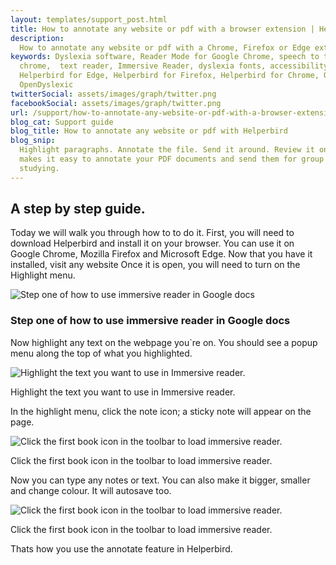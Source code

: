 ```yaml
---
layout: templates/support_post.html
title: How to annotate any website or pdf with a browser extension | Helperbird
description:
  How to annotate any website or pdf with a Chrome, Firefox or Edge extension. By Helperbird.
keywords: Dyslexia software, Reader Mode for Google Chrome, speech to text for chrome, Text to speech for
  chrome,  text reader, Immersive Reader, dyslexia fonts, accessibility software, dyslexia software,
  Helperbird for Edge, Helperbird for Firefox, Helperbird for Chrome, Opendyslexic for Chrome,
  OpenDyslexic
twitterSocial: assets/images/graph/twitter.png
facebookSocial: assets/images/graph/twitter.png
url: /support/how-to-annotate-any-website-or-pdf-with-a-browser-extension/
blog_cat: Support guide
blog_title: How to annotate any website or pdf with Helperbird
blog_snip:
  Highlight paragraphs. Annotate the file. Send it around. Review it online. Learn how Helperbird
  makes it easy to annotate your PDF documents and send them for group review online and for
  studying.
---
```


## A step by step guide.

Today we will walk you through how to to do it. First, you will need to download Helperbird and
install it on your browser. You can use it on Google Chrome, Mozilla Firefox and Microsoft Edge. Now
that you have it installed, visit any website Once it is open, you will need to turn on the
Highlight menu.

![Step one of how to use immersive reader in Google docs](/assets/images/guide/annonations/make-sure-highlight-menu-is-on.png)

### Step one of how to use immersive reader in Google docs

Now highlight any text on the webpage you\`re on. You should see a popup menu along the top of what
you highlighted.

![Highlight the text you want to use in Immersive reader.](/assets/images/guide/annonations/highlight-the-text-you-want-use.png)

Highlight the text you want to use in Immersive reader.

In the highlight menu, click the note icon; a sticky note will appear on the page.

![Click the first book icon in the toolbar to load immersive reader.](/assets/images/guide/annonations/a-sticky-note-will-appear.png)

Click the first book icon in the toolbar to load immersive reader.

Now you can type any notes or text. You can also make it bigger, smaller and change colour. It will
autosave too.

![Click the first book icon in the toolbar to load immersive reader.](/assets/images/guide/annonations/you-can-change-the-color.png)

Click the first book icon in the toolbar to load immersive reader.

Thats how you use the annotate feature in Helperbird.

